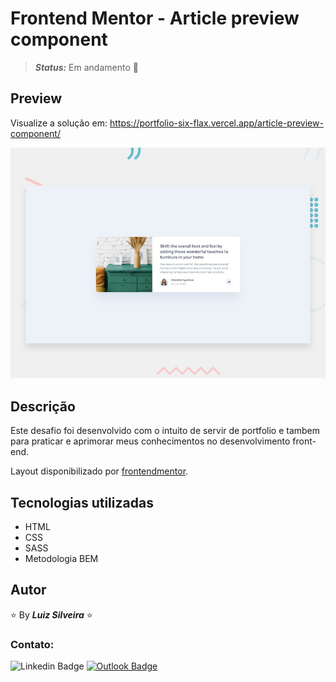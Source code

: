 # Frontend Mentor - Article preview component

> **_Status:_** Em andamento :construction:
<!-- > **_Status:_** Finalizado :heavy_check_mark: -->

## Preview

Visualize a solução em: https://portfolio-six-flax.vercel.app/article-preview-component/

![Design preview for the coding challenge](./design/desktop-preview.jpg)

## Descrição

Este desafio foi desenvolvido com o intuito de servir de portfolio e tambem para praticar e aprimorar meus conhecimentos no desenvolvimento front-end.

Layout disponibilizado por [frontendmentor](https://www.frontendmentor.io/challenges).

## Tecnologias utilizadas
* HTML
* CSS
* SASS
* Metodologia BEM

## Autor

:star: By **_Luiz Silveira_** :star:
### Contato:

![Linkedin Badge](https://img.shields.io/badge/-Luiz-blue?style=flat-square&logo=Linkedin&logoColor=white&link=https://www.linkedin.com/in/luiz-silveira-front-end/) [![Outlook Badge](https://img.shields.io/badge/-l.filiphis@hotmail.com-blue?style=flat-square&logo=microsoft-outlook&logoColor=white&link=mailto:l.filiphis@hotmail.com)](mailto:l.filiphis@hotmail)
